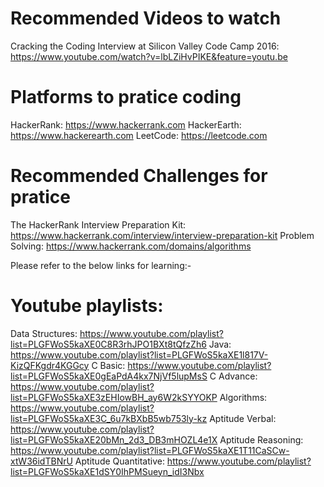 # Recommended Videos to watch
Cracking the Coding Interview at Silicon Valley Code Camp 2016: https://www.youtube.com/watch?v=lbLZiHvPIKE&feature=youtu.be

# Platforms to pratice coding
HackerRank: https://www.hackerrank.com
HackerEarth: https://www.hackerearth.com
LeetCode: https://leetcode.com

# Recommended Challenges for pratice
The HackerRank Interview Preparation Kit: https://www.hackerrank.com/interview/interview-preparation-kit
Problem Solving: https://www.hackerrank.com/domains/algorithms


Please refer to the below links for learning:- 
# Youtube playlists: 
Data Structures: https://www.youtube.com/playlist?list=PLGFWoS5kaXE0C8R3rhJPO1BXt8tQfzZh6
Java: https://www.youtube.com/playlist?list=PLGFWoS5kaXE1l817V-KizQFKgdr4KGGcy
C Basic: https://www.youtube.com/playlist?list=PLGFWoS5kaXE0gEaPdA4kx7NjVf5lupMsS
C Advance: https://www.youtube.com/playlist?list=PLGFWoS5kaXE3zEHIowBH_ay6W2kSYYOKP
Algorithms: https://www.youtube.com/playlist?list=PLGFWoS5kaXE3C_6u7kBXbB5wb753ly-kz
Aptitude Verbal: https://www.youtube.com/playlist?list=PLGFWoS5kaXE20bMn_2d3_DB3mHOZL4e1X
Aptitude Reasoning: https://www.youtube.com/playlist?list=PLGFWoS5kaXE1T11CaSCw-xtW36idTBNrU
Aptitude Quantitative: https://www.youtube.com/playlist?list=PLGFWoS5kaXE1dSY0IhPMSueyn_idI3Nbx
